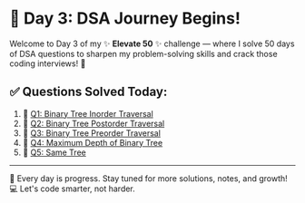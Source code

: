 # 📅 Day 3: DSA Journey Begins!

Welcome to Day 3 of my ✨ **Elevate 50** ✨ challenge — where I solve 50 days of DSA questions to sharpen my problem-solving skills and crack those coding interviews! 💪

## ✅ Questions Solved Today:

1. 🔗 [Q1: Binary Tree Inorder Traversal](./Binary%20Tree%20Inorder%20Traversal/inorder.md)
2. 🔗 [Q2: Binary Tree Postorder Traversal](./Binary%20Tree%20Postorder%20Traversal/postOrder.md)
3. 🔗 [Q3: Binary Tree Preorder Traversal](./Binary%20Tree%20Preorder%20Traversal/preOrder.md)
4. 🔗 [Q4: Maximum Depth of Binary Tree](./Maximum%20Depth%20of%20Binary%20Tree/maxDepth.md)
5. 🔗 [Q5: Same Tree](./Maximum%20Depth%20of%20Binary%20Tree/maxDepth.md)

---

🌟 Every day is progress. Stay tuned for more solutions, notes, and growth!  
💻 Let's code smarter, not harder.

